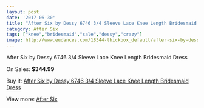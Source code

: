 ```yaml
---
layout: post
date: '2017-06-30'
title: "After Six by Dessy 6746 3/4 Sleeve Lace Knee Length Bridesmaid Dress"
category: After Six
tags: ["knee","bridesmaid","sale","dessy","crazy"]
image: http://www.eudances.com/18344-thickbox_default/after-six-by-dessy-6746-3-4-sleeve-lace-knee-length-bridesmaid-dress.jpg
---
```

After Six by Dessy 6746 3/4 Sleeve Lace Knee Length Bridesmaid Dress

On Sales: **$344.99**
<a href="https://www.eudances.com/en/after-six/5390-after-six-by-dessy-6746-3-4-sleeve-lace-knee-length-bridesmaid-dress.html"><amp-img layout="responsive" width="600" height="600" src="//www.eudances.com/18344-thickbox_default/after-six-by-dessy-6746-3-4-sleeve-lace-knee-length-bridesmaid-dress.jpg" alt="After Six by Dessy 6746 3/4 Sleeve Lace Knee Length Bridesmaid Dress 0" /></a>

Buy it: [After Six by Dessy 6746 3/4 Sleeve Lace Knee Length Bridesmaid Dress](https://www.eudances.com/en/after-six/5390-after-six-by-dessy-6746-3-4-sleeve-lace-knee-length-bridesmaid-dress.html "After Six by Dessy 6746 3/4 Sleeve Lace Knee Length Bridesmaid Dress")

View more: [After Six](https://www.eudances.com/en/50-after-six "After Six")
